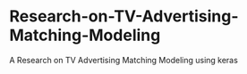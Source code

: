 # Research-on-TV-Advertising-Matching-Modeling
A Research on TV Advertising Matching Modeling using keras

